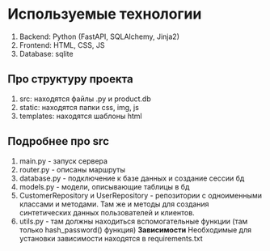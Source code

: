 # Используемые технологии
1. Backend: Python (FastAPI, SQLAlchemy, Jinja2)
2. Frontend: HTML, CSS, JS
3. Database: sqlite
## Про структуру проекта
1. src: находятся файлы .py и product.db
2. static: находятся папки css, img, js
3. templates: находятся шаблоны html
## Подробнее про src
1. main.py - запуск сервера
2. router.py - описаны маршруты
3. database.py - подключение к базе данных и создание сессии бд
4. models.py - модели, описывающие таблицы в бд
5. CustomerRepository и UserRepository - репозитории с одноименными классами и методами. Там же и методы для создания синтетических данных пользователей и клиентов.
6. utils.py - там должны находиться вспомогательные функции (там только hash_password() функция)
**Зависимости**
Необходимые для установки зависимости находятся в requirements.txt
